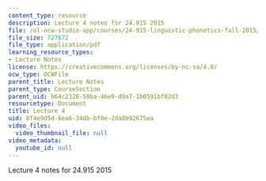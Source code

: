 ```yaml
---
content_type: resource
description: Lecture 4 notes for 24.915 2015
file: /ol-ocw-studio-app/courses/24-915-linguistic-phonetics-fall-2015/8f4e9d5d8ea634dbbf0e2da8b92675ea_MIT24_915F15_lec4.pdf
file_size: 727672
file_type: application/pdf
learning_resource_types:
- Lecture Notes
license: https://creativecommons.org/licenses/by-nc-sa/4.0/
ocw_type: OCWFile
parent_title: Lecture Notes
parent_type: CourseSection
parent_uid: b64c2320-58ba-46e9-d9a7-1b0591bf82d3
resourcetype: Document
title: Lecture 4
uid: 8f4e9d5d-8ea6-34db-bf0e-2da8b92675ea
video_files:
  video_thumbnail_file: null
video_metadata:
  youtube_id: null
---
```

Lecture 4 notes for 24.915 2015
